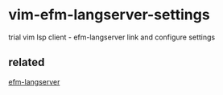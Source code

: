# vim-efm-langserver-settings
trial vim lsp client - efm-langserver link and configure settings

## related
[efm-langserver](https://github.com/mattn/efm-langserver)
